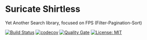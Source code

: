 # Suricate Shirtless
Yet Another Search library, focused on FPS (Filter-Pagination-Sort)

[![Build Status](https://travis-ci.org/MatheusArleson/suricate-shirtless.svg)](https://travis-ci.org/MatheusArleson/suricate-shirtless.svg)
[![codecov](https://codecov.io/gh/MatheusArleson/suricate-shirtless/branch/master/graph/badge.svg)](https://codecov.io/gh/MatheusArleson/suricate-shirtless)
[![Quality Gate](https://sonarcloud.io/api/project_badges/measure?project=io.suricate:suricate-shirtless&metric=alert_status)](https://sonarcloud.io/dashboard/index/io.suricate:suricate-shirtless)
[![License: MIT](https://img.shields.io/badge/License-MIT-yellow.svg)](https://opensource.org/licenses/MIT)
